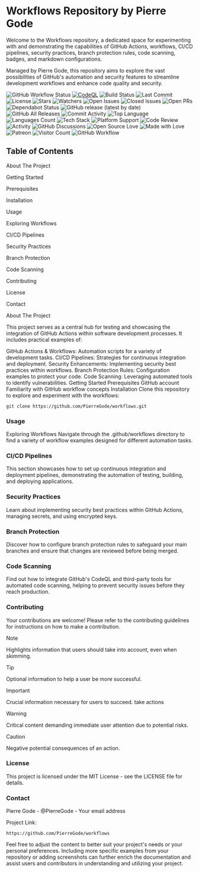# Workflows Repository by Pierre Gode
Welcome to the Workflows repository, a dedicated space for experimenting with and demonstrating the capabilities of GitHub Actions, workflows, CI/CD pipelines, security practices, branch protection rules, code scanning, badges, and markdown configurations.<p> Managed by Pierre Gode, this repository aims to explore the vast possibilities of GitHub's automation and security features to streamline development workflows and enhance code quality and security.

![GitHub Workflow Status](https://github.com/PierreGode/workflows/actions/workflows/review.yml/badge.svg)
[![CodeQL](https://github.com/PierreGode/workflows/actions/workflows/codeql.yml/badge.svg)](https://github.com/PierreGode/workflows/actions/workflows/codeql.yml) 
![Build Status](https://img.shields.io/github/actions/workflow/status/PierreGode/workflows/review.yml) 
![Last Commit](https://img.shields.io/github/last-commit/PierreGode/workflows) 
![License](https://img.shields.io/github/license/PierreGode/workflows)
![Stars](https://img.shields.io/github/stars/PierreGode/workflows)
![Watchers](https://img.shields.io/github/watchers/PierreGode/workflows)
![Open Issues](https://img.shields.io/github/issues/PierreGode/workflows)
![Closed Issues](https://img.shields.io/github/issues-closed/PierreGode/workflows)
![Open PRs](https://img.shields.io/github/issues-pr/PierreGode/workflows)
![Dependabot Status](https://img.shields.io/badge/Dependabot-active-brightgreen)
![GitHub release (latest by date)](https://img.shields.io/github/v/release/PierreGode/workflows)
![GitHub All Releases](https://img.shields.io/github/downloads/PierreGode/workflows/total)
![Commit Activity](https://img.shields.io/github/commit-activity/m/PierreGode/workflows)
![Top Language](https://img.shields.io/github/languages/top/PierreGode/workflows)
![Languages Count](https://img.shields.io/github/languages/count/PierreGode/workflows)
![Tech Stack](https://img.shields.io/badge/stack-JavaScript%20%7C%20Node.js%20%7C%20Bash-blue)
![Platform Support](https://img.shields.io/badge/platform-Linux%20%7C%20macOS%20%7C%20Windows-blue)
![Code Review](https://img.shields.io/badge/code%20review-required-orange)
![Activity](https://img.shields.io/github/commit-activity/y/PierreGode/workflows)
![GitHub Discussions](https://img.shields.io/github/discussions/PierreGode/workflows)
![Open Source Love](https://badges.frapsoft.com/os/v1/open-source.svg?v=103)
![Made with Love](https://img.shields.io/badge/Made%20with-Love-ff69b4.svg)
![Patreon](https://img.shields.io/badge/Patreon-Donate-orange.svg)
![Visitor Count](https://visitor-badge.glitch.me/badge?page_id=PierreGode.workflows)
![GitHub Workflow](https://img.shields.io/badge/GitHub-Workflows-brightgreen)




## Table of Contents
About The Project<p>
Getting Started<p>
Prerequisites<p>
Installation<p>
Usage<p>
Exploring Workflows<p>
CI/CD Pipelines<p>
Security Practices<p>
Branch Protection<p>
Code Scanning<p>
Contributing<p>
License<p>
Contact<p>
About The Project<p>
This project serves as a central hub for testing and showcasing the integration of GitHub Actions within software development processes. It includes practical examples of:

GitHub Actions & Workflows: Automation scripts for a variety of development tasks.
CI/CD Pipelines: Strategies for continuous integration and deployment.
Security Enhancements: Implementing security best practices within workflows.
Branch Protection Rules: Configuration examples to protect your code.
Code Scanning: Leveraging automated tools to identify vulnerabilities.
Getting Started
Prerequisites
GitHub account
Familiarity with GitHub workflow concepts
Installation
Clone this repository to explore and experiment with the workflows:


```
git clone https://github.com/PierreGode/workflows.git
```

### Usage
Exploring Workflows
Navigate through the .github/workflows directory to find a variety of workflow examples designed for different automation tasks.

### CI/CD Pipelines
This section showcases how to set up continuous integration and deployment pipelines, demonstrating the automation of testing, building, and deploying applications.

### Security Practices
Learn about implementing security best practices within GitHub Actions, managing secrets, and using encrypted keys.

### Branch Protection
Discover how to configure branch protection rules to safeguard your main branches and ensure that changes are reviewed before being merged.

### Code Scanning
Find out how to integrate GitHub's CodeQL and third-party tools for automated code scanning, helping to prevent security issues before they reach production.

### Contributing
Your contributions are welcome! Please refer to the contributing guidelines for instructions on how to make a contribution.

> [!NOTE]  
> Highlights information that users should take into account, even when skimming.

> [!TIP]
> Optional information to help a user be more successful.

> [!IMPORTANT]  
> Crucial information necessary for users to succeed.
> take actions

> [!WARNING]  
> Critical content demanding immediate user attention due to potential risks.

> [!CAUTION]
> Negative potential consequences of an action.



### License
This project is licensed under the MIT License - see the LICENSE file for details.

### Contact
Pierre Gode - @PierreGode - Your email address

Project Link: 
```
https://github.com/PierreGode/workflows
```

Feel free to adjust the content to better suit your project's needs or your personal preferences. Including more specific examples from your repository or adding screenshots can further enrich the documentation and assist users and contributors in understanding and utilizing your project.
